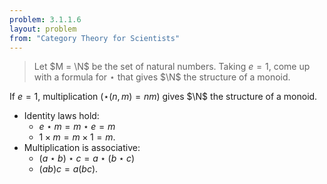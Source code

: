 ```yaml
---
problem: 3.1.1.6 
layout: problem
from: "Category Theory for Scientists"
---
```


> Let $M = \N$ be the set of natural numbers. Taking $e=1$, come up with a
> formula for $\star$ that gives $\N$ the structure of a monoid.

If $e=1$, multiplication ($\star(n,m) = nm$) gives $\N$ the structure of a
monoid. 

  - Identity laws hold: 
    - $e\star m = m\star e = m$
    - $1\times m = m\times 1 = m$.
  - Multiplication is associative: 
    - $(a\star b)\star c = a \star(b\star c)$
    - $(a b) c = a (b c)$.
